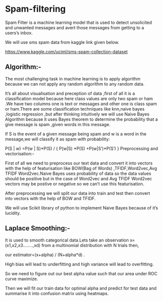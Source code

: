 # Spam-filtering

Spam Filter is a machine learning model that is used to detect unsolicited and unwanted messages and avert those messages from getting to a users’s inbox.

We will use  sms spam data from kaggle link given below.

https://www.kaggle.com/uciml/sms-spam-collection-dataset

## Algorithm:-

The most challenging task in machine learning is to apply algorithm because we can not apply any random algorithm to any random data.

It’s all about visualisation and preception of data ,first of all it is a classification model because here class values are only two spam or ham .We have two columns one is text or messages and other one is class spam or ham.There are  some classification techniques like knn,naive bayes ,logistic regression ,but after thinking intuitively we will use Naive Bayes Algorithm  because it uses Bayes theorem to determine the probability that a give message is spam ,given words in this message.

If S is the event of a given message being spam and w is a word in the message,we will classify it as spam with probability:

P(S | w) =P(w | S)*P(S)  /  { P(w|S) *P(S) +P(w|S’)*P(S’) }
Preprocessing and vectorisation:-

First of all we need to preprocess our text data and convert it into vectors with the help of featurisation like BOW(Bag of Words) ,TFIDF,Word2vec,Avg TFIDF Word2vec.Naive Bayes uses probability of data so the data values should be positive but in the case of Word2vec and Avg TFIDF Word2vec vectors may be postive or negative so we can’t use this featurisation.

After preprocessing we will split our data into train and test then convert into vectors with the help of BOW and TFIDF.

We will use Scikit library of python to implement Naive Bayes because of it’s lucidity.

## Laplace Smoothing:- 
It is used to smooth categorical data.Lets take an observation
x=(x1,x2,x3........,xd) from a multinomial distribution with N trials  then,

our estimator=(x+alpha) / (N+alpha*d) .

High bias will lead to underfitting and high variance will lead to overfitting.

So we need to figure out our best alpha value such that our area under ROC curve maximize.

Then we will fit our train data for optimal alpha and predict for test data and summarise it into confusion matrix using heatmaps.
